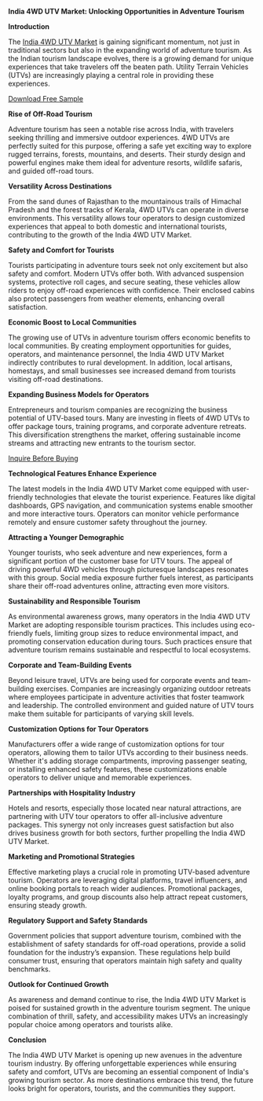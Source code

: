 **India 4WD UTV Market: Unlocking Opportunities in Adventure Tourism**

**Introduction**

The [India 4WD UTV Market](https://www.nextmsc.com/report/india-4wd-utv-market-at3241) is gaining significant momentum, not just in traditional sectors but also in the expanding world of adventure tourism. As the Indian tourism landscape evolves, there is a growing demand for unique experiences that take travelers off the beaten path. Utility Terrain Vehicles (UTVs) are increasingly playing a central role in providing these experiences.

[Download Free Sample](https://www.nextmsc.com/india-4wd-utv-market-at3241/request-sample)

**Rise of Off-Road Tourism**

Adventure tourism has seen a notable rise across India, with travelers seeking thrilling and immersive outdoor experiences. 4WD UTVs are perfectly suited for this purpose, offering a safe yet exciting way to explore rugged terrains, forests, mountains, and deserts. Their sturdy design and powerful engines make them ideal for adventure resorts, wildlife safaris, and guided off-road tours.

**Versatility Across Destinations**

From the sand dunes of Rajasthan to the mountainous trails of Himachal Pradesh and the forest tracks of Kerala, 4WD UTVs can operate in diverse environments. This versatility allows tour operators to design customized experiences that appeal to both domestic and international tourists, contributing to the growth of the India 4WD UTV Market.

**Safety and Comfort for Tourists**

Tourists participating in adventure tours seek not only excitement but also safety and comfort. Modern UTVs offer both. With advanced suspension systems, protective roll cages, and secure seating, these vehicles allow riders to enjoy off-road experiences with confidence. Their enclosed cabins also protect passengers from weather elements, enhancing overall satisfaction.

**Economic Boost to Local Communities**

The growing use of UTVs in adventure tourism offers economic benefits to local communities. By creating employment opportunities for guides, operators, and maintenance personnel, the India 4WD UTV Market indirectly contributes to rural development. In addition, local artisans, homestays, and small businesses see increased demand from tourists visiting off-road destinations.

**Expanding Business Models for Operators**

Entrepreneurs and tourism companies are recognizing the business potential of UTV-based tours. Many are investing in fleets of 4WD UTVs to offer package tours, training programs, and corporate adventure retreats. This diversification strengthens the market, offering sustainable income streams and attracting new entrants to the tourism sector.

[Inquire Before Buying](https://www.nextmsc.com/india-4wd-utv-market-at3241/inquire-before-buying)

**Technological Features Enhance Experience**

The latest models in the India 4WD UTV Market come equipped with user-friendly technologies that elevate the tourist experience. Features like digital dashboards, GPS navigation, and communication systems enable smoother and more interactive tours. Operators can monitor vehicle performance remotely and ensure customer safety throughout the journey.

**Attracting a Younger Demographic**

Younger tourists, who seek adventure and new experiences, form a significant portion of the customer base for UTV tours. The appeal of driving powerful 4WD vehicles through picturesque landscapes resonates with this group. Social media exposure further fuels interest, as participants share their off-road adventures online, attracting even more visitors.

**Sustainability and Responsible Tourism**

As environmental awareness grows, many operators in the India 4WD UTV Market are adopting responsible tourism practices. This includes using eco-friendly fuels, limiting group sizes to 
reduce environmental impact, and promoting conservation education during tours. Such practices ensure that adventure tourism remains sustainable and respectful to local ecosystems.

**Corporate and Team-Building Events**

Beyond leisure travel, UTVs are being used for corporate events and team-building exercises. Companies are increasingly organizing outdoor retreats where employees participate in adventure activities that foster teamwork and leadership. The controlled environment and guided nature of UTV tours make them suitable for participants of varying skill levels.

**Customization Options for Tour Operators**

Manufacturers offer a wide range of customization options for tour operators, allowing them to tailor UTVs according to their business needs. Whether it's adding storage compartments, improving passenger seating, or installing enhanced safety features, these customizations enable operators to deliver unique and memorable experiences.

**Partnerships with Hospitality Industry**

Hotels and resorts, especially those located near natural attractions, are partnering with UTV tour operators to offer all-inclusive adventure packages. This synergy not only increases guest satisfaction but also drives business growth for both sectors, further propelling the India 4WD UTV Market.

**Marketing and Promotional Strategies**

Effective marketing plays a crucial role in promoting UTV-based adventure tourism. Operators are leveraging digital platforms, travel influencers, and online booking portals to reach wider audiences. Promotional packages, loyalty programs, and group discounts also help attract repeat customers, ensuring steady growth.

**Regulatory Support and Safety Standards**

Government policies that support adventure tourism, combined with the establishment of safety standards for off-road operations, provide a solid foundation for the industry’s expansion. These regulations help build consumer trust, ensuring that operators maintain high safety and quality benchmarks.

**Outlook for Continued Growth**

As awareness and demand continue to rise, the India 4WD UTV Market is poised for sustained growth in the adventure tourism segment. The unique combination of thrill, safety, and accessibility makes UTVs an increasingly popular choice among operators and tourists alike.

**Conclusion**

The India 4WD UTV Market is opening up new avenues in the adventure tourism industry. By offering unforgettable experiences while ensuring safety and comfort, UTVs are becoming an essential component of India's growing tourism sector. As more destinations embrace this trend, the future looks bright for operators, tourists, and the communities they support.
